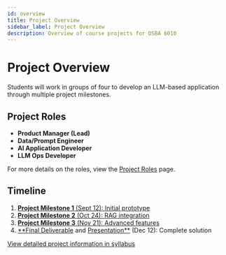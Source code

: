```yaml
---
id: overview
title: Project Overview
sidebar_label: Project Overview
description: Overview of course projects for DSBA 6010
---
```


# Project Overview

Students will work in groups of four to develop an LLM-based application through multiple project milestones.

## Project Roles

- **Product Manager (Lead)**
- **Data/Prompt Engineer**
- **AI Application Developer**
- **LLM Ops Developer**

For more details on the roles, view the [Project Roles](roles.md) page.

## Timeline

1. [**Project Milestone 1** (Sept 12): Initial prototype](milestones/milestone1.md)
2. [**Project Milestone 2** (Oct 24): RAG integration](milestones/milestone2.md)
3. [**Project Milestone 3** (Nov 21): Advanced features](milestones/milestone3.md)
4. [**Final Deliverable](milestones/final-submission.md) and [Presentation**](milestones/final-presentation.md) (Dec 12): Complete solution

[View detailed project information in syllabus](/docs/syllabus)